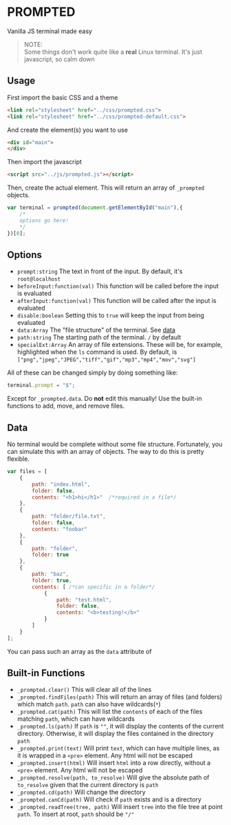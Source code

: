 # PROMPTED

Vanilla JS terminal made easy

> NOTE:  
> Some things don't work quite like a **real** Linux terminal.
> It's just javascript, so calm down

## Usage
First import the basic CSS and a theme
```html
<link rel="stylesheet" href="../css/prompted.css">
<link rel="stylesheet" href="../css/prompted-default.css">
```
And create the element(s) you want to use
```html
<div id="main">
</div>
```

Then import the javascript
```html
<script src="../js/prompted.js"></script>
```

Then, create the actual element. This will return an array of `_prompted` objects.
```javascript
var terminal = prompted(document.getElementById("main"),{
	/*
	options go here!
	*/
})[0];
```

## Options
+ `prompt:string` The text in front of the input. By default, it's `root@localhost`
+ `beforeInput:function(val)` This function will be called before the input is evaluated
+ `afterInput:function(val)` This function will be called after the input is evaluated
+ `disable:boolean` Setting this to `true` will keep the input from being evaluated
+ `data:Array` The "file structure" of the terminal. See [data](#data)
+ `path:string` The starting path of the terminal. `/` by default
+ `specialExt:Array` An array of file extensions. These will be, for example, highlighted when the `ls` command is used. By default, is `["png","jpeg","JPEG","tiff","gif","mp3","mp4","mov","svg"]`

All of these can be changed simply by doing something like:
```javascript
terminal.prompt = "$";
```
Except for `_prompted.data`. Do **not** edit this manually! Use the built-in functions to add, move, and remove files.

## Data
No terminal would be complete without some file structure. Fortunately, you can simulate this with an array of objects. The way to do this is pretty flexible.
```javascript
var files = [
	{
		path: "index.html",
		folder: false,
		contents: "<h1>hi</h1>"	 /*required in a file*/
	},
	{
		path: "folder/file.txt",
		folder: false,
		contents: "foobar"
	},
	{
		path: "folder",
		folder: true
	},
	{
		path: "baz",
		folder: true,
		contents: [ /*can specific in a folder*/
			{
				path: "test.html",
				folder: false,
				contents: "<b>testing!</b>"
			}
		]
	}
];
```
You can pass such an array as the `data` attribute of

## Built-in Functions
+ `_prompted.clear()` This will clear all of the lines
+ `_prompted.findFiles(path)` This will return an array of files (and folders) which match `path`. `path` can also have wildcards(`*`)
+ `_prompted.cat(path)` This will list the `contents` of each of the files matching `path`, which can have wildcards
+ `_prompted.ls(path)` If `path` is `""`, it will display the contents of the current directory. Otherwise, it will display the files contained in the directory `path`
+ `_prompted.print(text)` Will print `text`, which can have multiple lines, as it is wrapped in a `<pre>` element. Any html will not be escaped
+ `_prompted.insert(html)` Will insert `html` into a row directly, without a `<pre>` element. Any html will not be escaped
+ `_prompted.resolve(path, to_resolve)` Will give the absolute path of `to_resolve` given that the current directory is `path`
+ `_prompted.cd(path)` Will change the directory
+ `_prompted.canCd(path)` Will check if `path` exists and is a directory
+ `_prompted.readTree(tree, path)` Will insert `tree` into the file tree at point `path`. To insert at root, `path` should be `"/"`
